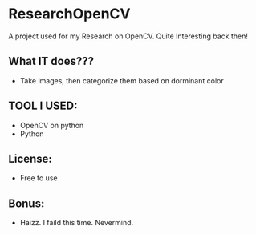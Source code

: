# ResearchOpenCV

A project used for my Research on OpenCV. Quite Interesting back then!

## What IT does???
- Take images, then categorize them based on dorminant color

## TOOL I USED:
- OpenCV on python
- Python

## License:
- Free to use

## Bonus:
- Haizz. I faild this time. Nevermind.
